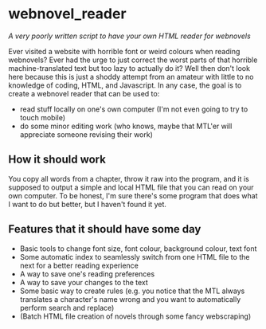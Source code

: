 # webnovel_reader
*A very poorly written script to have your own HTML reader for webnovels*

Ever visited a website with horrible font or weird colours when reading webnovels? Ever had the urge to just correct the worst parts of that horrible machine-translated text but too lazy to actually do it? Well then don't look here because this is just a shoddy attempt from an amateur with little to no knowledge of coding, HTML, and Javascript. In any case, the goal is to create a webnovel reader that can be used to:
* read stuff locally on one's own computer (I'm not even going to try to touch mobile)
* do some minor editing work (who knows, maybe that MTL'er will appreciate someone revising their work)

## How it should work
You copy all words from a chapter, throw it raw into the program, and it is supposed to output a simple and local HTML file that you can read on your own computer.
To be honest, I'm sure there's some program that does what I want to do but better, but I haven't found it yet.

## Features that it should have some day
* Basic tools to change font size, font colour, background colour, text font
* Some automatic index to seamlessly switch from one HTML file to the next for a better reading experience
* A way to save one's reading preferences
* A way to save your changes to the text
* Some basic way to create rules (e.g. you notice that the MTL always translates a character's name wrong and you want to automatically perform search and replace)
* (Batch HTML file creation of novels through some fancy webscraping)
